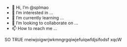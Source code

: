 - 👋 Hi, I’m @splmao
- 👀 I’m interested in ...
- 🌱 I’m currently learning ...
- 💞️ I’m looking to collaborate on ...
- 📫 How to reach me ...

<!---
splmao/splmao is a ✨ special ✨ repository because its `README.md` (this file) appears on your GitHub profile.
You can click the Preview link to take a look at your changes.
--->
SO TRUE
rneiwjoigwrjwkmngrgqiwjefuiqwfdjsifodsf
xqcW
